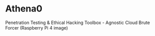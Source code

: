 # Athena0
Penetration Testing &amp; Ethical Hacking Toolbox - Agnostic Cloud Brute Forcer (Raspberry Pi 4 image)
